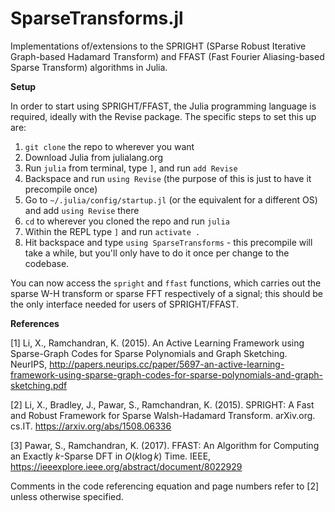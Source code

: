 # SparseTransforms.jl

Implementations of/extensions to the SPRIGHT (SParse Robust Iterative Graph-based Hadamard Transform) and FFAST (Fast Fourier Aliasing-based Sparse Transform) algorithms in Julia.

**Setup**

In order to start using SPRIGHT/FFAST, the Julia programming language is required, ideally with the Revise package. The specific steps to set this up are:

1. `git clone` the repo to wherever you want
2. Download Julia from julialang.org
3. Run `julia` from terminal, type `]`, and run `add Revise`
4. Backspace and run `using Revise` (the purpose of this is just to have it precompile once)
5. Go to `~/.julia/config/startup.jl` (or the equivalent for a different OS) and add `using Revise` there
6. `cd` to wherever you cloned the repo and run `julia`
7. Within the REPL type `]` and run `activate .`
8. Hit backspace and type `using SparseTransforms`  - this precompile will take a while, but you'll only have to do it once per change to the codebase.

You can now access the `spright` and `ffast` functions, which carries out the sparse W-H transform or sparse FFT respectively of a signal; this should be the only interface needed for users of SPRIGHT/FFAST.

**References**

[1] Li, X., Ramchandran, K. (2015). An Active Learning Framework using Sparse-Graph Codes for Sparse Polynomials and Graph Sketching. NeurIPS, http://papers.neurips.cc/paper/5697-an-active-learning-framework-using-sparse-graph-codes-for-sparse-polynomials-and-graph-sketching.pdf

[2] Li, X., Bradley, J., Pawar, S., Ramchandran, K. (2015). SPRIGHT: A Fast and Robust Framework for Sparse Walsh-Hadamard Transform. arXiv.org. cs.IT. https://arxiv.org/abs/1508.06336

[3] Pawar, S., Ramchandran, K. (2017). FFAST: An Algorithm for Computing an Exactly $k$-Sparse DFT in $O(k \log k)$ Time. IEEE, https://ieeexplore.ieee.org/abstract/document/8022929

Comments in the code referencing equation and page numbers refer to [2] unless otherwise specified.